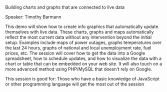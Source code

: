 Building charts and graphs that are connected to live data

Speaker: Timothy Barmann

This demo will show how to create info graphics that automatically update themselves with live data. These charts, graphs and maps automatically reflect the most current data without any intervention beyond the initial setup. Examples include maps of power outages, graphs temperatures over the last 24 hours, graphs of national and local unemployment rate, fuel prices, etc. The session will cover how to get the data into a Google spreadsheet, how to schedule updates, and how to visualize the data with a chart or table that can be embedded on your web site. It will also touch on a more advanced method using PHP/MySQL that doesn't rely on Google.

This session is good for: Those who have a basic knowledge of JavaScript or other programming language will get the most out of the session